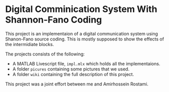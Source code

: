 # Digital Comminication System With Shannon-Fano Coding

This project is an implementaion of a digital communication system using Shanon-Fano source coding. This is mostly supposed to show the effects of the intermidiate blocks.

The projects consists of the following:
- A MATLAB Livescript file, `impl.mlx` which holds all the implementaions.
- A folder `picures` containing some pictures that we used.
- A folder `wiki` containing the full description of this project.

This project was a joint effort between me and Amirhossein Rostami.